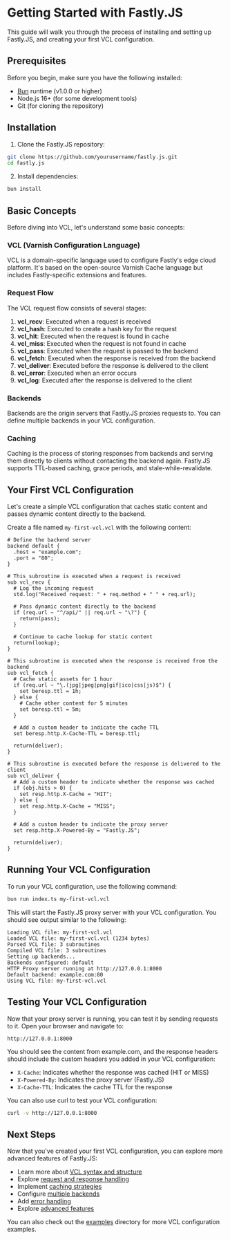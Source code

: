 # Getting Started with Fastly.JS

This guide will walk you through the process of installing and setting up Fastly.JS, and creating your first VCL configuration.

## Prerequisites

Before you begin, make sure you have the following installed:

- [Bun](https://bun.sh) runtime (v1.0.0 or higher)
- Node.js 16+ (for some development tools)
- Git (for cloning the repository)

## Installation

1. Clone the Fastly.JS repository:

```bash
git clone https://github.com/yourusername/fastly.js.git
cd fastly.js
```

2. Install dependencies:

```bash
bun install
```

## Basic Concepts

Before diving into VCL, let's understand some basic concepts:

### VCL (Varnish Configuration Language)

VCL is a domain-specific language used to configure Fastly's edge cloud platform. It's based on the open-source Varnish Cache language but includes Fastly-specific extensions and features.

### Request Flow

The VCL request flow consists of several stages:

1. **vcl_recv**: Executed when a request is received
2. **vcl_hash**: Executed to create a hash key for the request
3. **vcl_hit**: Executed when the request is found in cache
4. **vcl_miss**: Executed when the request is not found in cache
5. **vcl_pass**: Executed when the request is passed to the backend
6. **vcl_fetch**: Executed when the response is received from the backend
7. **vcl_deliver**: Executed before the response is delivered to the client
8. **vcl_error**: Executed when an error occurs
9. **vcl_log**: Executed after the response is delivered to the client

### Backends

Backends are the origin servers that Fastly.JS proxies requests to. You can define multiple backends in your VCL configuration.

### Caching

Caching is the process of storing responses from backends and serving them directly to clients without contacting the backend again. Fastly.JS supports TTL-based caching, grace periods, and stale-while-revalidate.

## Your First VCL Configuration

Let's create a simple VCL configuration that caches static content and passes dynamic content directly to the backend.

Create a file named `my-first-vcl.vcl` with the following content:

```vcl
# Define the backend server
backend default {
  .host = "example.com";
  .port = "80";
}

# This subroutine is executed when a request is received
sub vcl_recv {
  # Log the incoming request
  std.log("Received request: " + req.method + " " + req.url);
  
  # Pass dynamic content directly to the backend
  if (req.url ~ "^/api/" || req.url ~ "\?") {
    return(pass);
  }
  
  # Continue to cache lookup for static content
  return(lookup);
}

# This subroutine is executed when the response is received from the backend
sub vcl_fetch {
  # Cache static assets for 1 hour
  if (req.url ~ "\.(jpg|jpeg|png|gif|ico|css|js)$") {
    set beresp.ttl = 1h;
  } else {
    # Cache other content for 5 minutes
    set beresp.ttl = 5m;
  }
  
  # Add a custom header to indicate the cache TTL
  set beresp.http.X-Cache-TTL = beresp.ttl;
  
  return(deliver);
}

# This subroutine is executed before the response is delivered to the client
sub vcl_deliver {
  # Add a custom header to indicate whether the response was cached
  if (obj.hits > 0) {
    set resp.http.X-Cache = "HIT";
  } else {
    set resp.http.X-Cache = "MISS";
  }
  
  # Add a custom header to indicate the proxy server
  set resp.http.X-Powered-By = "Fastly.JS";
  
  return(deliver);
}
```

## Running Your VCL Configuration

To run your VCL configuration, use the following command:

```bash
bun run index.ts my-first-vcl.vcl
```

This will start the Fastly.JS proxy server with your VCL configuration. You should see output similar to the following:

```
Loading VCL file: my-first-vcl.vcl
Loaded VCL file: my-first-vcl.vcl (1234 bytes)
Parsed VCL file: 3 subroutines
Compiled VCL file: 3 subroutines
Setting up backends...
Backends configured: default
HTTP Proxy server running at http://127.0.0.1:8000
Default backend: example.com:80
Using VCL file: my-first-vcl.vcl
```

## Testing Your VCL Configuration

Now that your proxy server is running, you can test it by sending requests to it. Open your browser and navigate to:

```
http://127.0.0.1:8000
```

You should see the content from example.com, and the response headers should include the custom headers you added in your VCL configuration:

- `X-Cache`: Indicates whether the response was cached (HIT or MISS)
- `X-Powered-By`: Indicates the proxy server (Fastly.JS)
- `X-Cache-TTL`: Indicates the cache TTL for the response

You can also use curl to test your VCL configuration:

```bash
curl -v http://127.0.0.1:8000
```

## Next Steps

Now that you've created your first VCL configuration, you can explore more advanced features of Fastly.JS:

- Learn more about [VCL syntax and structure](./tutorials/01-basic-vcl-syntax.md)
- Explore [request and response handling](./tutorials/02-request-response-handling.md)
- Implement [caching strategies](./tutorials/03-caching-strategies.md)
- Configure [multiple backends](./tutorials/04-backend-configuration.md)
- Add [error handling](./tutorials/05-error-handling.md)
- Explore [advanced features](./tutorials/06-advanced-features.md)

You can also check out the [examples](./examples) directory for more VCL configuration examples.
